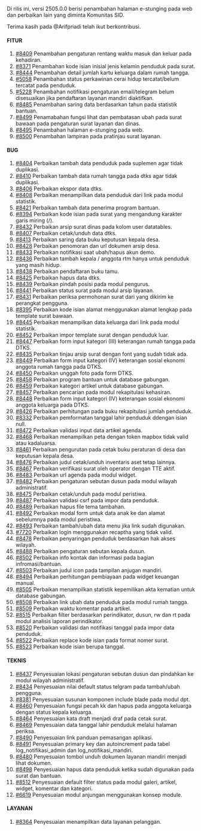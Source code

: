 Di rilis ini, versi 2505.0.0 berisi penambahan halaman e-stunging pada web dan perbaikan lain yang diminta Komunitas SID.

Terima kasih pada @Arifpriadi telah ikut berkontribusi.

#### FITUR

1. [#8409](https://github.com/OpenSID/OpenSID/issues/8409) Penambahan pengaturan rentang waktu masuk dan keluar pada kehadiran.
2. [#8371](https://github.com/OpenSID/OpenSID/issues/8371) Penambahan kode isian inisial jenis kelamin penduduk pada surat.
3. [#8444](https://github.com/OpenSID/OpenSID/issues/8444) Penambahan detail jumlah kartu keluarga dalam rumah tangga.
4. [#5058](https://github.com/OpenSID/OpenSID/issues/5058) Penambahan status perkawinan cerai hidup tercatat/belum tercatat pada penduduk.
5. [#5228](https://github.com/OpenSID/OpenSID/issues/5228) Penambahan notifikasi pengaturan email/telegram belum disesuaikan jika pendaftaran layanan mandiri diaktifkan.
6. [#8485](https://github.com/OpenSID/OpenSID/issues/8485) Penambahan saring data berdasarkan tahun pada statistik bantuan.
7. [#8499](https://github.com/OpenSID/OpenSID/issues/8499) Penamabahan fungsi lihat dan pembatasan ubah pada surat bawaan pada pengaturan surat layanan dan dinas.
8. [#8495](https://github.com/OpenSID/OpenSID/issues/8495) Penambahan halaman e-stunging pada web.
9. [#8500](https://github.com/OpenSID/OpenSID/issues/8500) Penambahan lampiran pada pratinjau surat layanan.


#### BUG

1. [#8404](https://github.com/OpenSID/OpenSID/issues/8404) Perbaikan tambah data penduduk pada suplemen agar tidak duplikasi.
2. [#8410](https://github.com/OpenSID/OpenSID/issues/8410) Perbaikan tambah data rumah tangga pada dtks agar tidak duplikasi.
3. [#8406](https://github.com/OpenSID/OpenSID/issues/8406) Perbaikan ekspor data dtks.
4. [#8408](https://github.com/OpenSID/OpenSID/issues/8408) Perbaikan menampilkan data penduduk dari link pada modul statistik.
5. [#8421](https://github.com/OpenSID/OpenSID/issues/8421) Perbaikan tambah data penerima program bantuan.
6. [#8394](https://github.com/OpenSID/OpenSID/issues/8394) Perbaikan kode isian pada surat yang mengandung karakter garis miring (/).
7. [#8432](https://github.com/OpenSID/OpenSID/issues/8432) Perbaikan arsip surat dinas pada kolom user datatables.
8. [#8407](https://github.com/OpenSID/OpenSID/issues/8407) Perbaikan cetak/unduh data dtks.
9. [#8413](https://github.com/OpenSID/OpenSID/issues/8413) Perbaikan saring data buku keputusan kepala desa.
10. [#8428](https://github.com/OpenSID/OpenSID/issues/8428) Perbaikan penomoran dan url dokumen arsip desa.
11. [#8433](https://github.com/OpenSID/OpenSID/issues/8433) Perbaikan notifikasi saat ubah/hapus akun demo.
12. [#8436](https://github.com/OpenSID/OpenSID/issues/8436) Perbaikan tambah kepala / anggota rtm hanya untuk penduduk yang masih hidup.
13. [#8438](https://github.com/OpenSID/OpenSID/issues/8438) Perbaikan pendaftaran buku tamu.
14. [#8425](https://github.com/OpenSID/OpenSID/issues/8425) Perbaikan hapus data dtks.
15. [#8439](https://github.com/OpenSID/OpenSID/issues/8439) Perbaikan pindah posisi pada modul pengurus.
16. [#8441](https://github.com/OpenSID/OpenSID/issues/8441) Perbaikan status surat pada modul arsip layanan.
17. [#8431](https://github.com/OpenSID/OpenSID/issues/8431) Perbaikan periksa permohonan surat dari yang dikirim ke perangkat pengguna.
18. [#8395](https://github.com/OpenSID/OpenSID/issues/8395) Perbaikan kode isian alamat menggunakan alamat lengkap pada template surat bawaan.
19. [#8445](https://github.com/OpenSID/OpenSID/issues/8445) Perbaikan menampilkan data keluarga dari link pada modul statistik.
20. [#8452](https://github.com/OpenSID/OpenSID/issues/8452) Perbaikan impor template surat dengan penduduk luar.
21. [#8447](https://github.com/OpenSID/OpenSID/issues/8447) Perbaikan form input kategori (III) keterangan rumah tangga pada DTKS.
22. [#8435](https://github.com/OpenSID/OpenSID/issues/8435) Perbaikan tinjau arsip surat dengan font yang sudah tidak ada.
23. [#8449](https://github.com/OpenSID/OpenSID/issues/8449) Perbaikan form input kategori (IV) keterangan sosial ekonomi anggota rumah tangga pada DTKS.
24. [#8450](https://github.com/OpenSID/OpenSID/issues/8450) Perbaikan unggah foto pada form DTKS.
25. [#8458](https://github.com/OpenSID/OpenSID/issues/8458) Perbaikan program bantuan untuk database gabungan.
26. [#8459](https://github.com/OpenSID/OpenSID/issues/8459) Perbaikan kategori artikel untuk database gabungan.
27. [#8457](https://github.com/OpenSID/OpenSID/issues/8457) Perbaikan pencarian pada modul rekapitulasi kehasiran.
28. [#8448](https://github.com/OpenSID/OpenSID/issues/8448) Perbaikan form input kategori (IV) keterangan sosial ekonomi anggota keluarga pada DTKS.
29. [#8426](https://github.com/OpenSID/OpenSID/issues/8426) Perbaikan perhitungan pada buku rekapitulasi jumlah penduduk.
30. [#8332](https://github.com/OpenSID/OpenSID/issues/8332) Perbaikan pemformatan tanggal lahir penduduk ddengan isian null.
31. [#8472](https://github.com/OpenSID/OpenSID/issues/8472) Perbaikan validasi input data artikel agenda.
32. [#8468](https://github.com/OpenSID/OpenSID/issues/8468) Perbaikan menampilkan peta dengan token mapbox tidak valid atau kadaluarsa.
33. [#8461](https://github.com/OpenSID/OpenSID/issues/8461) Perbaikan pengurutan pada cetak buku peraturan di desa dan keputusan kepala desa.
34. [#8476](https://github.com/OpenSID/OpenSID/issues/8476) Perbaikan judul cetak/unduh inventaris aset tetap lainnya.
35. [#8467](https://github.com/OpenSID/OpenSID/issues/8467) Perbaikan verifikasi surat oleh operator dengan TTE aktif.
36. [#8483](https://github.com/OpenSID/OpenSID/issues/8483) Perbaikan url agenda pada modul widget.
37. [#8482](https://github.com/OpenSID/OpenSID/issues/8482) Perbaikan pengaturan sebutan dusun pada modul wilayah administratif.
38. [#8475](https://github.com/OpenSID/OpenSID/issues/8475) Perbaikan cetak/unduh pada modul peristiwa.
39. [#8487](https://github.com/OpenSID/OpenSID/issues/8487) Perbaikan validasi csrf pada impor data penduduk.
40. [#8489](https://github.com/OpenSID/OpenSID/issues/8489) Perbaikan hapus file tema tambahan.
41. [#8492](https://github.com/OpenSID/OpenSID/issues/8492) Perbaikan modal form untuk data anak ke dan alamat sebelumnya pada modul peristiwa.
42. [#8493](https://github.com/OpenSID/OpenSID/issues/8493) Perbaikan tambah/ubah data menu jika link sudah digunakan.
43. [#7720](https://github.com/OpenSID/OpenSID/issues/7720) Perbaikan login menggunakan recaptha yang tidak valid.
44. [#8478](https://github.com/OpenSID/OpenSID/issues/8478) Perbaikan penyaringan penduduk berdasarkan hak akses wilayah.
45. [#8488](https://github.com/OpenSID/OpenSID/issues/8488) Perbaikan pengaturan sebutan kepala dusun.
46. [#8502](https://github.com/OpenSID/OpenSID/issues/8502) Perbaikan info kontak dan informasi pada bagian infromasi/bantuan.
47. [#8503](https://github.com/OpenSID/OpenSID/issues/8503) Perbaikan judul icon pada tampilan anjugan mandiri.
48. [#8494](https://github.com/OpenSID/OpenSID/issues/8494) Perbaikan perhitungan pembiayaan pada widget keuangan manual.
49. [#8505](https://github.com/OpenSID/OpenSID/issues/8505) Perbaikan menampilkan statistik kepemilikan akta kematian untuk database gabungan.
50. [#8508](https://github.com/OpenSID/OpenSID/issues/8508) Perbaikan link ubah data penduduk pada modul rumah tangga.
51. [#8509](https://github.com/OpenSID/OpenSID/issues/8509) Perbaikan waktu komentar pada artikel.
52. [#8515](https://github.com/OpenSID/OpenSID/issues/8515) Perbaikan filter berdasarkan perindikator, dusun, rw dan rt pada modul analisis laporan perindikator.
53. [#8520](https://github.com/OpenSID/OpenSID/issues/8520) Perbaikan validasi dan notifikasi tanggal pada impor data penduduk.
54. [#8522](https://github.com/OpenSID/OpenSID/issues/8522) Perbaikan replace kode isian pada format nomer surat.
55. [#8523](https://github.com/OpenSID/OpenSID/issues/8523) Perbaikan kode isian berupa tanggal.


#### TEKNIS
1. [#8437](https://github.com/OpenSID/OpenSID/issues/8437) Penyesuaian lokasi pengaturan sebutan dusun dan pindahkan ke modul wilayah administratif.
2. [#8434](https://github.com/OpenSID/OpenSID/issues/8434) Penyesuaian nilai default status telgram pada tambah/ubah pengguna.
3. [#8381](https://github.com/OpenSID/OpenSID/issues/8381) Penyesuaian susunan komponen include blade pada modul dpt.
4. [#8460](https://github.com/OpenSID/OpenSID/issues/8460) Penyesuaian fungsi pecah kk dan hapus pada anggota keluarga dengan status kepala keluarga.
5. [#8464](https://github.com/OpenSID/OpenSID/issues/8464) Penyesuaian kata draft menjadi draf pada cetak surat.
6. [#8469](https://github.com/OpenSID/OpenSID/issues/8469) Penyesuaian data tanggal lahir penduduk melalui halaman periksa.
7. [#8490](https://github.com/OpenSID/OpenSID/issues/8490) Penyesuaian link panduan pemasangan aplikasi.
8. [#8491](https://github.com/OpenSID/OpenSID/issues/8491) Penyesuaian primary key dan autoincrement pada tabel log_notifikasi_admin dan log_notifikasi_mandiri.
9. [#8480](https://github.com/OpenSID/OpenSID/issues/8480) Penyesuaian tombol unduh dokumen layanan mandiri menjadi lihat dokumen.
10. [#8498](https://github.com/OpenSID/OpenSID/issues/8498) Penyesuaian hapus data penduduk ketika sudah digunakan pada surat dan bantuan.
11. [#8512](https://github.com/OpenSID/OpenSID/issues/8512) Penyesuaian default filter status pada modul galeri, artikel, widget, komentar dan kategori.
12. [#6619](https://github.com/OpenSID/OpenSID/issues/6619) Penyesuaian modul anjungan menggunakan konsep module.


#### LAYANAN
1. [#8364](https://github.com/OpenSID/OpenSID/issues/8364) Penyesuaian menampilkan data layanan pelanggan.